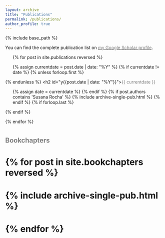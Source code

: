 ```yaml
---
layout: archive
title: "Publications"
permalink: /publications/
author_profile: true
---
```

{% include base_path %}

You can find the complete publication list on <a href="https://scholar.google.com/citations?user=puEEfn8AAAAJ&hl=en">
<span style="color:gray">my Google Scholar profile</span></a>.


<ul>
{% for post in site.publications reversed %}

  {% assign currentdate = post.date | date: "%Y" %}
  {% if currentdate != date %}
    {% unless forloop.first %}</ul>{% endunless %}
    <h2 id="y{{post.date | date: "%Y"}}"><span style="color:gray">{{ currentdate }}</span></h2>
    <ul>
    {% assign date = currentdate %}
  {% endif %}
  {% if post.authors contains 'Susana Rocha' %}
    {% include archive-single-pub.html %}
  {% endif %}
  {% if forloop.last %}</ul>{% endif %}

{% endfor %}


# <h2><span style="color:gray"> Bookchapters </span></h2>
# {% for post in site.bookchapters reversed %}
  # {% include archive-single-pub.html %}
# {% endfor %}
